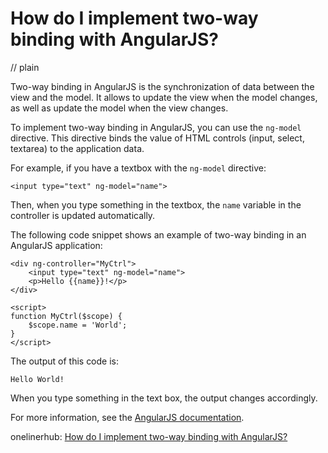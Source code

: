 # How do I implement two-way binding with AngularJS?
// plain

Two-way binding in AngularJS is the synchronization of data between the view and the model. It allows to update the view when the model changes, as well as update the model when the view changes.

To implement two-way binding in AngularJS, you can use the `ng-model` directive. This directive binds the value of HTML controls (input, select, textarea) to the application data.

For example, if you have a textbox with the `ng-model` directive:
```
<input type="text" ng-model="name">
```

Then, when you type something in the textbox, the `name` variable in the controller is updated automatically.

The following code snippet shows an example of two-way binding in an AngularJS application:
```
<div ng-controller="MyCtrl">
    <input type="text" ng-model="name">
    <p>Hello {{name}}!</p>
</div>

<script>
function MyCtrl($scope) {
    $scope.name = 'World';
}
</script>
```

The output of this code is:
```
Hello World!
```

When you type something in the text box, the output changes accordingly.

For more information, see the [AngularJS documentation](https://docs.angularjs.org/guide/databinding).

onelinerhub: [How do I implement two-way binding with AngularJS?](https://onelinerhub.com/angularjs/how-do-i-implement-two-way-binding-with-angularjs)